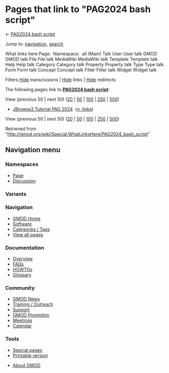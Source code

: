 <div id="mw-page-base" class="noprint">

</div>

<div id="mw-head-base" class="noprint">

</div>

<div id="content" class="mw-body" role="main">

<span id="top"></span>

<div id="mw-js-message" style="display:none;">

</div>



# <span dir="auto">Pages that link to "PAG2024 bash script"</span>

<div id="bodyContent">

<div id="contentSub">

← [PAG2024 bash script](/wiki/PAG2024_bash_script "PAG2024 bash script")

</div>

<div id="jump-to-nav" class="mw-jump">

Jump to: [navigation](#mw-navigation), [search](#p-search)

</div>

<div id="mw-content-text">

What links here Page:  Namespace:  all (Main) Talk User User talk GMOD
GMOD talk File File talk MediaWiki MediaWiki talk Template Template talk
Help Help talk Category Category talk Property Property talk Type Type
talk Form Form talk Concept Concept talk Filter Filter talk Widget
Widget talk

Filters
[Hide](/mediawiki/index.php?title=Special:WhatLinksHere/PAG2024_bash_script&hidetrans=1 "Special:WhatLinksHere/PAG2024 bash script")
transclusions \|
[Hide](/mediawiki/index.php?title=Special:WhatLinksHere/PAG2024_bash_script&hidelinks=1 "Special:WhatLinksHere/PAG2024 bash script")
links \|
[Hide](/mediawiki/index.php?title=Special:WhatLinksHere/PAG2024_bash_script&hideredirs=1 "Special:WhatLinksHere/PAG2024 bash script")
redirects

The following pages link to **[PAG2024 bash
script](/wiki/PAG2024_bash_script "PAG2024 bash script")**:

View (previous 50 \| next 50)
([20](/mediawiki/index.php?title=Special:WhatLinksHere/PAG2024_bash_script&limit=20 "Special:WhatLinksHere/PAG2024 bash script")
\|
[50](/mediawiki/index.php?title=Special:WhatLinksHere/PAG2024_bash_script&limit=50 "Special:WhatLinksHere/PAG2024 bash script")
\|
[100](/mediawiki/index.php?title=Special:WhatLinksHere/PAG2024_bash_script&limit=100 "Special:WhatLinksHere/PAG2024 bash script")
\|
[250](/mediawiki/index.php?title=Special:WhatLinksHere/PAG2024_bash_script&limit=250 "Special:WhatLinksHere/PAG2024 bash script")
\|
[500](/mediawiki/index.php?title=Special:WhatLinksHere/PAG2024_bash_script&limit=500 "Special:WhatLinksHere/PAG2024 bash script"))

- [JBrowse2 Tutorial PAG
  2024](/wiki/JBrowse2_Tutorial_PAG_2024 "JBrowse2 Tutorial PAG 2024") ‎
  <span class="mw-whatlinkshere-tools">([←
  links](/mediawiki/index.php?title=Special:WhatLinksHere&target=JBrowse2+Tutorial+PAG+2024 "Special:WhatLinksHere"))</span>

View (previous 50 \| next 50)
([20](/mediawiki/index.php?title=Special:WhatLinksHere/PAG2024_bash_script&limit=20 "Special:WhatLinksHere/PAG2024 bash script")
\|
[50](/mediawiki/index.php?title=Special:WhatLinksHere/PAG2024_bash_script&limit=50 "Special:WhatLinksHere/PAG2024 bash script")
\|
[100](/mediawiki/index.php?title=Special:WhatLinksHere/PAG2024_bash_script&limit=100 "Special:WhatLinksHere/PAG2024 bash script")
\|
[250](/mediawiki/index.php?title=Special:WhatLinksHere/PAG2024_bash_script&limit=250 "Special:WhatLinksHere/PAG2024 bash script")
\|
[500](/mediawiki/index.php?title=Special:WhatLinksHere/PAG2024_bash_script&limit=500 "Special:WhatLinksHere/PAG2024 bash script"))

</div>

<div class="printfooter">

Retrieved from
"<http://gmod.org/wiki/Special:WhatLinksHere/PAG2024_bash_script>"

</div>

<div id="catlinks" class="catlinks catlinks-allhidden">

</div>

<div class="visualClear">

</div>

</div>

</div>

<div id="mw-navigation">

## Navigation menu

<div id="mw-head">



<div id="left-navigation">

<div id="p-namespaces" class="vectorTabs" role="navigation"
aria-labelledby="p-namespaces-label">

### Namespaces

- <span id="ca-nstab-main"><a href="/wiki/PAG2024_bash_script" accesskey="c"
  title="View the content page [c]">Page</a></span>
- <span id="ca-talk"><a
  href="/mediawiki/index.php?title=Talk:PAG2024_bash_script&amp;action=edit&amp;redlink=1"
  accesskey="t"
  title="Discussion about the content page [t]">Discussion</a></span>

</div>

<div id="p-variants" class="vectorMenu emptyPortlet" role="navigation"
aria-labelledby="p-variants-label">

### 

### Variants[](#)

<div class="menu">

</div>

</div>

</div>

<div id="right-navigation">





</div>



</div>

</div>

</div>

<div id="mw-panel">

<div id="p-logo" role="banner">

<a href="/wiki/Main_Page"
style="background-image: url(http://gmod.org/images/GMOD-cogs.png);"
title="Visit the main page"></a>

</div>

<div id="p-Navigation" class="portal" role="navigation"
aria-labelledby="p-Navigation-label">

### Navigation

<div class="body">

- <span id="n-GMOD-Home">[GMOD Home](/wiki/Main_Page)</span>
- <span id="n-Software">[Software](/wiki/GMOD_Components)</span>
- <span id="n-Categories-.2F-Tags">[Categories /
  Tags](/wiki/Categories)</span>
- <span id="n-View-all-pages">[View all
  pages](/wiki/Special:AllPages)</span>

</div>

</div>

<div id="p-Documentation" class="portal" role="navigation"
aria-labelledby="p-Documentation-label">

### Documentation

<div class="body">

- <span id="n-Overview">[Overview](/wiki/Overview)</span>
- <span id="n-FAQs">[FAQs](/wiki/Category:FAQ)</span>
- <span id="n-HOWTOs">[HOWTOs](/wiki/Category:HOWTO)</span>
- <span id="n-Glossary">[Glossary](/wiki/Glossary)</span>

</div>

</div>

<div id="p-Community" class="portal" role="navigation"
aria-labelledby="p-Community-label">

### Community

<div class="body">

- <span id="n-GMOD-News">[GMOD News](/wiki/GMOD_News)</span>
- <span id="n-Training-.2F-Outreach">[Training /
  Outreach](/wiki/Training_and_Outreach)</span>
- <span id="n-Support">[Support](/wiki/Support)</span>
- <span id="n-GMOD-Promotion">[GMOD
  Promotion](/wiki/GMOD_Promotion)</span>
- <span id="n-Meetings">[Meetings](/wiki/Meetings)</span>
- <span id="n-Calendar">[Calendar](/wiki/Calendar)</span>

</div>

</div>

<div id="p-tb" class="portal" role="navigation"
aria-labelledby="p-tb-label">

### Tools

<div class="body">

- <span id="t-specialpages"><a href="/wiki/Special:SpecialPages" accesskey="q"
  title="A list of all special pages [q]">Special pages</a></span>
- <span id="t-print"><a
  href="/mediawiki/index.php?title=Special:WhatLinksHere/PAG2024_bash_script&amp;printable=yes"
  rel="alternate" accesskey="p"
  title="Printable version of this page [p]">Printable version</a></span>

</div>

</div>

</div>

</div>

<div id="footer" role="contentinfo">

- <span id="footer-places-about">[About
  GMOD](/wiki/GMOD:About "GMOD:About")</span>

<!-- -->






</div>
